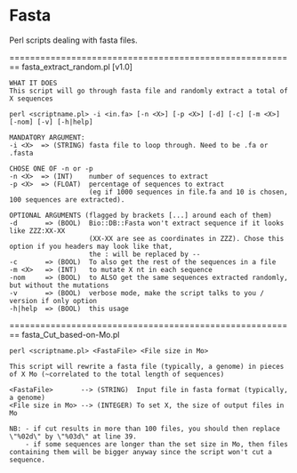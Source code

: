 Fasta
=====

Perl scripts dealing with fasta files.

========================================================
fasta_extract_random.pl [v1.0]

    WHAT IT DOES
	This script will go through fasta file and randomly extract a total of X sequences

	perl <scriptname.pl> -i <in.fa> [-n <X>] [-p <X>] [-d] [-c] [-m <X>] [-nom] [-v] [-h|help]
	
    MANDATORY ARGUMENT:	
    -i <X>  => (STRING) fasta file to loop through. Need to be .fa or .fasta
    
    CHOSE ONE OF -n or -p
    -n <X>  => (INT)    number of sequences to extract
    -p <X>  => (FLOAT)  percentage of sequences to extract 
                        (eg if 1000 sequences in file.fa and 10 is chosen, 100 sequences are extracted).
	 
    OPTIONAL ARGUMENTS (flagged by brackets [...] around each of them)
    -d       => (BOOL)  Bio::DB::Fasta won't extract sequence if it looks like ZZZ:XX-XX 
                        (XX-XX are see as coordinates in ZZZ). Chose this option if you headers may look like that,
                        the : will be replaced by --
    -c       => (BOOL)  To also get the rest of the sequences in a file
    -m <X>   => (INT)   to mutate X nt in each sequence
    -nom     => (BOOL)  to ALSO get the same sequences extracted randomly, but without the mutations
    -v       => (BOOL)  verbose mode, make the script talks to you / version if only option
    -h|help  => (BOOL)  this usage


========================================================
fasta_Cut_based-on-Mo.pl

	perl <scriptname.pl> <FastaFile> <File size in Mo>
	
	This script will rewrite a fasta file (typically, a genome) in pieces of X Mo (~correlated to the total length of sequences)
	
	<FastaFile>       --> (STRING)  Input file in fasta format (typically, a genome)
	<File size in Mo> --> (INTEGER) To set X, the size of output files in Mo 
	
	NB: - if cut results in more than 100 files, you should then replace \"%02d\" by \"%03d\" at line 39.
	    - if some sequences are longer than the set size in Mo, then files containing them will be bigger anyway since the script won't cut a sequence.